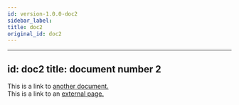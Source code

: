 ```yaml
---
id: version-1.0.0-doc2
sidebar_label: 
title: doc2
original_id: doc2
---
```


---
id: doc2
title: document number 2
---

This is a link to [another document.](doc3.md)  
This is a link to an [external page.](http://www.example.com)

